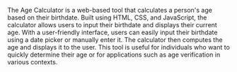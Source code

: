 The Age Calculator is a web-based tool that calculates a person's age based on their birthdate. Built using HTML, CSS, and JavaScript, the calculator allows users to input their birthdate and displays their current age. With a user-friendly interface, users can easily input their birthdate using a date picker or manually enter it. The calculator then computes the age and displays it to the user. This tool is useful for individuals who want to quickly determine their age or for applications such as age verification in various contexts.
